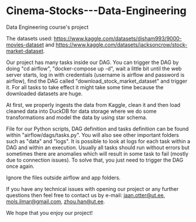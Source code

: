 # Cinema-Stocks---Data-Engineering
Data Engineering course's project

The datasets used: https://www.kaggle.com/datasets/disham993/9000-movies-dataset and https://www.kaggle.com/datasets/jacksoncrow/stock-market-dataset.

Our project has many tasks inside our DAG. You can trigger the DAG by doing "cd airflow", "docker-compose up -d", wait a little bit until the web server starts, log in with credentials (username is airflow and password is airflow), find the DAG called "download_stock_market_dataset" and trigger it. For all tasks to take effect it might take some time because the downloaded datasets are huge. 

At first, we properly ingests the data from Kaggle, clean it and then load cleaned data into DuckDB for data storage where we do some transformations and model the data by using star schema. 

File for our Python scripts, DAG definition and tasks definition can be found within "airflow/dags/tasks.py". You will also see other important folders such as "data" and "logs". It is possible to look at logs for each task within a DAG and within an execution. Usually all tasks should run without errors but sometimes there are anomalies which will result in some task to fail (mostly due to connection issues). To solve that, you just need to trigger the DAG once again. 

Ignore the files outside airflow and app folders.

If you have any technical issues with opening our project or any further questions then feel free to contact us by e-mail: jaan.otter@ut.ee, mols.ilmar@gmail.com, zhou.han@ut.ee.

We hope that you enjoy our project!








